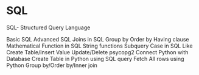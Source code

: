 # SQL
SQL- Structured Query Language

Basic SQL
Advanced SQL
Joins in SQL
Group by
Order by
Having clause
Mathematical Function in SQL
String functions
Subquery
Case in SQL
Like
Create Table/Insert Value
Update/Delete
psycopg2
      Connect Python with Database
      Create Table in Python using SQL query
      Fetch All rows using Python
      Group by/Order by/Inner join
